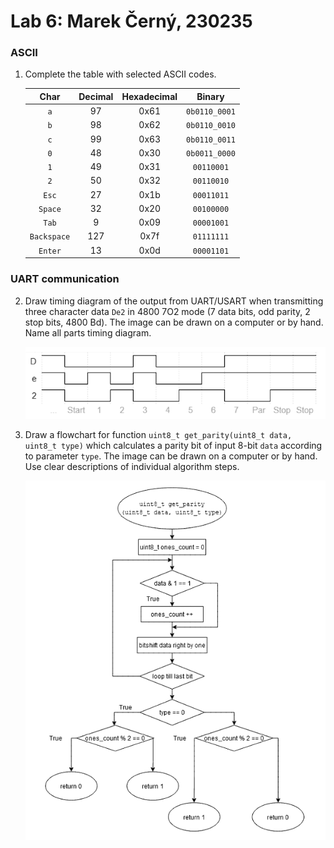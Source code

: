 # Lab 6: Marek Černý, 230235

### ASCII

1. Complete the table with selected ASCII codes.

   | **Char** | **Decimal** | **Hexadecimal** | **Binary** |
   | :-: | :-: | :-: | :-: |
   | `a` | 97 | 0x61 | `0b0110_0001` |
   | `b` | 98 | 0x62 | `0b0110_0010` |
   | `c` | 99 | 0x63 | `0b0110_0011` |
   | `0` | 48 | 0x30 | `0b0011_0000` |
   | `1` | 49 | 0x31 | `00110001` |
   | `2` | 50 | 0x32 | `00110010` |
   | `Esc` | 27 | 0x1b | `00011011` |
   | `Space` | 32 | 0x20 | `00100000` |
   | `Tab` | 9 | 0x09 | `00001001` |
   | `Backspace` | 127 | 0x7f | `01111111` |
   | `Enter` | 13 | 0x0d | `00001101` |

### UART communication

2. Draw timing diagram of the output from UART/USART when transmitting three character data `De2` in 4800 7O2 mode (7 data bits, odd parity, 2 stop bits, 4800&nbsp;Bd). The image can be drawn on a computer or by hand. Name all parts timing diagram.

   ![diagram](diagram.png)

3. Draw a flowchart for function `uint8_t get_parity(uint8_t data, uint8_t type)` which calculates a parity bit of input 8-bit `data` according to parameter `type`. The image can be drawn on a computer or by hand. Use clear descriptions of individual algorithm steps.

   ![flowchart](flowchart.png)
